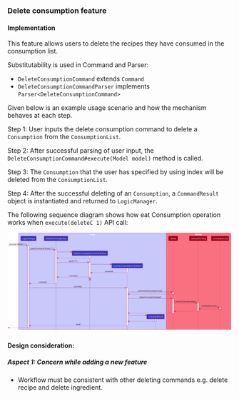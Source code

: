 ### Delete consumption feature

#### Implementation
This feature allows users to delete the recipes they have consumed in the consumption list.

Substitutability is used in Command and Parser:
* `DeleteConsumptionCommand` extends `Command`
* `DeleteConsumptionCommandParser` implements `Parser<DeleteConsumptionCommand>`

Given below is an example usage scenario and how the mechanism behaves at each step.

Step 1:
User inputs the delete consumption command to delete a `Consumption` from the `ConsumptionList`.

Step 2:
After successful parsing of user input, the `DeleteConsumptionCommand#execute(Model model)` method is called.

Step 3:
The `Consumption` that the user has specified by using index will be deleted from the `ConsumptionList`.

Step 4:
After the successful deleting of an `Consumption`, a `CommandResult` object is instantiated and returned to `LogicManager`.

The following sequence diagram shows how eat Consumption operation works when `execute(deleteC 1)` API call:

![DeleteConsumptionSequence](../images/DeleteConsumptionSequence.png)

#### Design consideration:
##### Aspect 1: Concern while adding a new feature
* Workflow must be consistent with other deleting commands e.g. delete recipe and delete ingredient.
